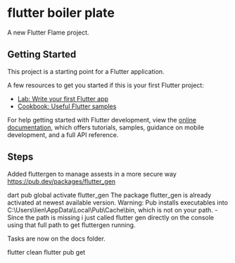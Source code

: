 # flutter boiler plate

A new Flutter Flame project.

## Getting Started

This project is a starting point for a Flutter application.

A few resources to get you started if this is your first Flutter project:

- [Lab: Write your first Flutter app](https://docs.flutter.dev/get-started/codelab)
- [Cookbook: Useful Flutter samples](https://docs.flutter.dev/cookbook)

For help getting started with Flutter development, view the
[online documentation](https://docs.flutter.dev/), which offers tutorials,
samples, guidance on mobile development, and a full API reference.


## Steps

Added fluttergen to manage assests in a more secure way https://pub.dev/packages/flutter_gen 

dart pub global activate flutter_gen
The package flutter_gen is already activated at newest available version.
Warning: Pub installs executables into C:\Users\lien\AppData\Local\Pub\Cache\bin, which is not on your path.
    -Since the path is missing i just called flutter gen directly on the console using that full path to get fluttergen running. 


Tasks are now on the docs folder.

flutter clean
flutter pub get
 
